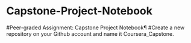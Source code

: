 # Capstone-Project-Notebook
#Peer-graded Assignment: Capstone Project Notebook¶
#Create a new repository on your Github account and name it Coursera_Capstone.

